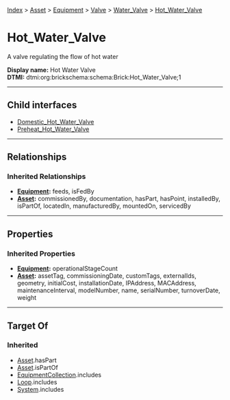 [Index](../../../../../index.md) > [Asset](../../../../Asset.md) > [Equipment](../../../Equipment.md) > [Valve](../../Valve.md) > [Water_Valve](../Water_Valve.md) > [Hot_Water_Valve](#)
# Hot_Water_Valve

A valve regulating the flow of hot water


**Display name:** Hot Water Valve<br />
**DTMI:** dtmi:org:brickschema:schema:Brick:Hot_Water_Valve;1

---

## Child interfaces
* [Domestic_Hot_Water_Valve](Domestic_Hot_Water_Valve.md)
* [Preheat_Hot_Water_Valve](Preheat_Hot_Water_Valve.md)

---

## Relationships

### Inherited Relationships
* **[Equipment](../../../Equipment.md):** feeds, isFedBy
* **[Asset](../../../../Asset.md):** commissionedBy, documentation, hasPart, hasPoint, installedBy, isPartOf, locatedIn, manufacturedBy, mountedOn, servicedBy

---

## Properties

### Inherited Properties
* **[Equipment](../../../Equipment.md):** operationalStageCount
* **[Asset](../../../../Asset.md):** assetTag, commissioningDate, customTags, externalIds, geometry, initialCost, installationDate, IPAddress, MACAddress, maintenanceInterval, modelNumber, name, serialNumber, turnoverDate, weight

---

## Target Of
### Inherited
* [Asset](../../../../Asset.md).hasPart
* [Asset](../../../../Asset.md).isPartOf
* [EquipmentCollection](../../../../../Collection/EquipmentCollection.md).includes
* [Loop](../../../../../Collection/Loop/Loop.md).includes
* [System](../../../../../Collection/System/System.md).includes
